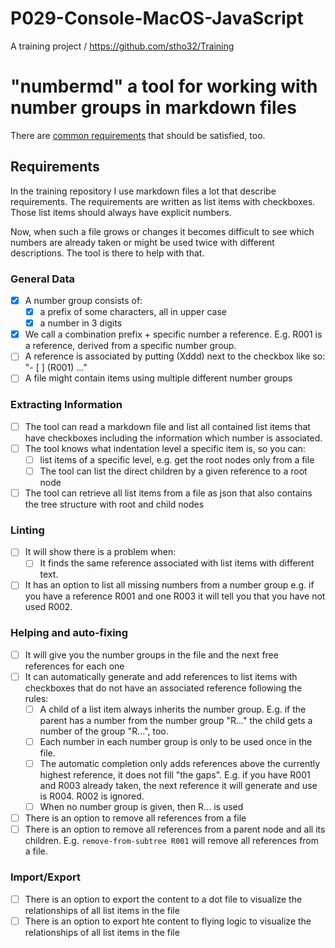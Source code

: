 # P029-Console-MacOS-JavaScript

A training project / https://github.com/stho32/Training


# "numbermd" a tool for working with number groups in markdown files

There are [common requirements](https://github.com/stho32/Training/blob/master/Common-Requirements.md) that should be satisfied, too.

## Requirements

In the training repository I use markdown files a lot that describe requirements. The requirements are written as list items with checkboxes. Those list items should always have explicit numbers. 

Now, when such a file grows or changes it becomes difficult to see which numbers are already taken or might be used twice with different descriptions. The tool is there to help with that.

### General Data

- [X] A number group consists of:
  - [X] a prefix of some characters, all in upper case
  - [X] a number in 3 digits
- [X] We call a combination prefix + specific number a reference. E.g. R001 is a reference, derived from a specific number group.
- [ ] A reference is associated by putting (Xddd) next to the checkbox like so: "- [ ] (R001) ..."
- [ ] A file might contain items using multiple different number groups

### Extracting Information

- [ ] The tool can read a markdown file and list all contained list items that have checkboxes including the information which number is associated.
- [ ] The tool knows what indentation level a specific item is, so you can: 
  - [ ] list items of a specific level, e.g. get the root nodes only from a file
  - [ ] The tool can list the direct children by a given reference to a root node
- [ ] The tool can retrieve all list items from a file as json that also contains the tree structure with root and child nodes

### Linting

- [ ] It will show there is a problem when: 
  - [ ] It finds the same reference associated with list items with different text.
- [ ] It has an option to list all missing numbers from a number group e.g. if you have a reference R001 and one R003 it will tell you that you have not used R002.

### Helping and auto-fixing

- [ ] It will give you the number groups in the file and the next free references for each one
- [ ] It can automatically generate and add references to list items with checkboxes that do not have an associated reference following the rules:
  - [ ] A child of a list item always inherits the number group. E.g. if the parent has a number from the number group "R..." the child gets a number of the group "R...", too.
  - [ ] Each number in each number group is only to be used once in the file.
  - [ ] The automatic completion only adds references above the currently highest reference, it does not fill "the gaps". E.g. if you have R001 and R003 already taken, the next reference it will generate and use is R004. R002 is ignored.
  - [ ] When no number group is given, then R... is used
- [ ] There is an option to remove all references from a file
- [ ] There is an option to remove all references from a parent node and all its children. E.g. `remove-from-subtree R001` will remove all references from a file.

### Import/Export

- [ ] There is an option to export the content to a dot file to visualize the relationships of all list items in the file
- [ ] There is an option to export hte content to flying logic to visualize the relationships of all list items in the file
